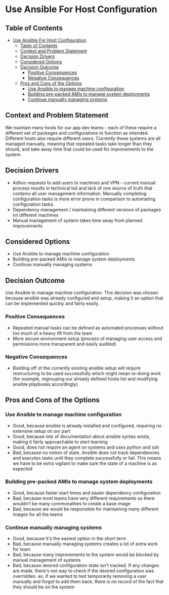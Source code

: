 # Use Ansible For Host Configuration
<!-- Source: https://raw.githubusercontent.com/adr/madr/master/template/template.md -->

## Table of Contents

<!-- toc -->

- [Use Ansible For Host Configuration](#use-ansible-for-host-configuration)
  - [Table of Contents](#table-of-contents)
  - [Context and Problem Statement](#context-and-problem-statement)
  - [Decision Drivers](#decision-drivers)
  - [Considered Options](#considered-options)
  - [Decision Outcome](#decision-outcome)
    - [Positive Consequences](#positive-consequences)
    - [Negative Consequences](#negative-consequences)
  - [Pros and Cons of the Options](#pros-and-cons-of-the-options)
    - [Use Ansible to manage machine configuration](#use-ansible-to-manage-machine-configuration)
    - [Building pre-packed AMIs to manage system deployments](#building-pre-packed-amis-to-manage-system-deployments)
    - [Continue manually managing systems](#continue-manually-managing-systems)

<!-- Regenerate with "pre-commit run -a markdown-toc" -->

<!-- tocstop -->

## Context and Problem Statement

We maintain many hosts for our app dev teams - each of these require a different set of packages and configurations to function as intended. Different hosts also require different users. Currently these systems are all managed manually, meaning that repeated tasks take longer than they should, and take away time that could be used for improvements to the system.

## Decision Drivers 

* Adhoc requests to add users to machines and VPN - current manual process results in technical toil and lack of one source of truth that contains all user management information. Manually completing configuration tasks is more error prone in comparison to automating configuration tasks.
* Dependency management / maintaining different versions of packages on different machines
* Manual management of system takes time away from planned improvements 

## Considered Options

* Use Ansible to manage machine configuration
* Building pre-packed AMIs to manage system deployments
* Continue manually managing systems

## Decision Outcome

Use Ansible to manage machine configuration. This decision was chosen because ansible was already configured and setup, making it an option that can be implemented quickly and fairly easily.

### Positive Consequences 

* Repeated manual tasks can be defined as automated processes without too much of a heavy lift from the team 
* More secure environment setup (process of managing user access and permissions more transparent and easily audited)

### Negative Consequences

* Building off of the currently existing ansible setup will require restructuring to be used successfully which might mean re-doing work (for example, regrouping our already defined hosts list and modifying ansible playbooks accordingly)

## Pros and Cons of the Options 

### Use Ansible to manage machine configuration

* Good, because ansible is already installed and configured, requiring no extensive setup on our part
* Good, because lots of documentation about ansible syntax exists, making it fairly approachable to start learning 
* Good, does not require an agent on systems and uses python and ssh
* Bad, because no notion of state. Ansible does not track dependencies and executes tasks until they complete successfully or fail. This means we have to be extra vigilant to make sure the state of a machine is as expected

### Building pre-packed AMIs to manage system deployments

* Good, because faster start times and easier dependency configuration
* Bad, because most teams have very different requirements so there wouldn't be many commonalities to create a base image
* Bad, because we would be responsible for maintaining many different images for all the teams 

### Continue manually managing systems 

* Good, because it's the easiest option in the short term
* Bad, because manually managing systems creates a lot of extra work for team
* Bad, because many improvements to the system would be blocked by manual management of systems 
* Bad, because desired configuration state isn't tracked. If any changes are made, there's not way to check if the desired configuration was overridden. ex. if we wanted to test temporarily removing a user manually and forgot to add them back, there is no record of the fact that they should be on the system